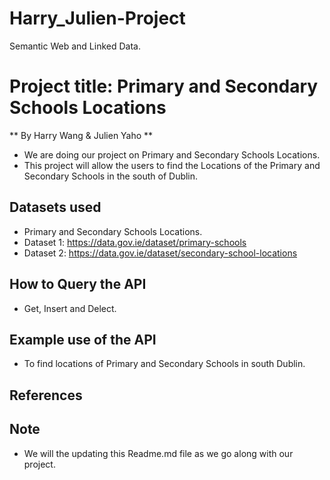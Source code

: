 # Harry_Julien-Project
Semantic Web and Linked Data.

# Project title: Primary and Secondary Schools Locations 
** By Harry Wang & Julien Yaho **
* We are doing our project on Primary and Secondary Schools Locations.
* This project will allow the users to find the Locations of the Primary and Secondary Schools in the south of Dublin.

## Datasets used
* Primary and Secondary Schools Locations.
* Dataset 1: https://data.gov.ie/dataset/primary-schools
* Dataset 2: https://data.gov.ie/dataset/secondary-school-locations

## How to Query the API
* Get, Insert and Delect.

## Example use of the API
* To find locations of Primary and Secondary Schools in south Dublin.

## References

## Note
* We will the updating this Readme.md file as we go along with our project.
